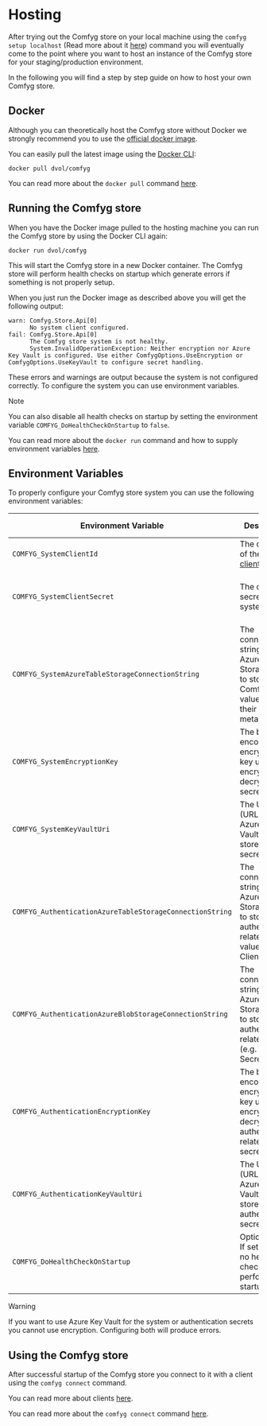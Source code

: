 ﻿# Hosting

After trying out the Comfyg store on your local machine using the `comfyg setup localhost` (Read more about
it [here](cli/command_setup_localhost.md)) command you will eventually come to the point where you want to host an
instance of the Comfyg store for your staging/production environment.

In the following you will find a step by step guide on how to host your own Comfyg store.

## Docker

Although you can theoretically host the Comfyg store without Docker we strongly recommend you to use
the [official docker image](https://hub.docker.com/r/dvol/comfyg).

You can easily pull the latest image using the [Docker CLI](https://docs.docker.com/engine/reference/commandline/cli/):

```shell
docker pull dvol/comfyg
```

You can read more about the `docker pull` command [here](https://docs.docker.com/engine/reference/commandline/pull/).

## Running the Comfyg store

When you have the Docker image pulled to the hosting machine you can run the Comfyg store by using the Docker CLI again:

```shell
docker run dvol/comfyg
```

This will start the Comfyg store in a new Docker container. The Comfyg store will perform health checks on startup which
generate errors if something is not properly setup.

When you just run the Docker image as described above you will get the following output:

```shell
warn: Comfyg.Store.Api[0]
      No system client configured.
fail: Comfyg.Store.Api[0]
      The Comfyg store system is not healthy.
      System.InvalidOperationException: Neither encryption nor Azure Key Vault is configured. Use either ComfygOptions.UseEncryption or ComfygOptions.UseKeyVault to configure secret handling.
```

These errors and warnings are output because the system is not configured correctly. To configure the system you can use
environment variables.

> [!NOTE]
> You can also disable all health checks on startup by setting the environment variable `COMFYG_DoHealthCheckOnStartup`
> to `false`.

You can read more about the `docker run` command and how to supply environment variables [here](https://docs.docker.com/engine/reference/commandline/run/).

## Environment Variables

To properly configure your Comfyg store system you can use the following environment variables:

| Environment Variable                                     | Description                                                                                                            | Example Value                                  |
|----------------------------------------------------------|------------------------------------------------------------------------------------------------------------------------|------------------------------------------------|
| `COMFYG_SystemClientId`                                  | The client ID of the [system client](security.md#system-client).                                                       | `system`                                       |
| `COMFYG_SystemClientSecret`                              | The client secret of the system client.                                                                                | A 64 byte long base64 encoded string.          |
| `COMFYG_SystemAzureTableStorageConnectionString`         | The connection string for the Azure Table Storage used to store all Comfyg values and their metadata.                  | A valid Azure Table Storage connection string. |
| `COMFYG_SystemEncryptionKey`                             | The base64 encoded encryption key used to encrypt and decrypt all secret values.                                       | A 32 byte long base64 encoded string.          |
| `COMFYG_SystemKeyVaultUri`                               | The URI (URL) of the Azure Key Vault used to store all secret values.                                                  | A valid Azure Key Vault URL.                   |
| `COMFYG_AuthenticationAzureTableStorageConnectionString` | The connection string for the Azure Table Storage used to store all authentication related values. (e.g. Clients)      | A valid Azure Table Storage connection string. |
| `COMFYG_AuthenticationAzureBlobStorageConnectionString`  | The connection string for the Azure Blob Storage used to store all authentication related files (e.g. Client Secrets). | A valid Azure Blob Storage connection string.  |
| `COMFYG_AuthenticationEncryptionKey`                     | The base64 encoded encryption key used to encrypt and decrypt all authentication related secrets.                      | A 32 byte long base64 encoded string.          |
| `COMFYG_AuthenticationKeyVaultUri`                       | The URI (URL) of the Azure Key Vault used to store all authentication secrets.                                         | A valid Azure Key Vault URL.                   |
| `COMFYG_DoHealthCheckOnStartup`                          | Optional flag. If set to `false` no health checks will be performed on startup.                                        | `false`                                        |

> [!WARNING]
> If you want to use Azure Key Vault for the system or authentication secrets you cannot use encryption. Configuring
> both will produce errors.

## Using the Comfyg store

After successful startup of the Comfyg store you connect to it with a client using the `comfyg connect` command.

You can read more about clients [here](security.md).

You can read more about the `comfyg connect` command [here](cli/command_connect.md).
